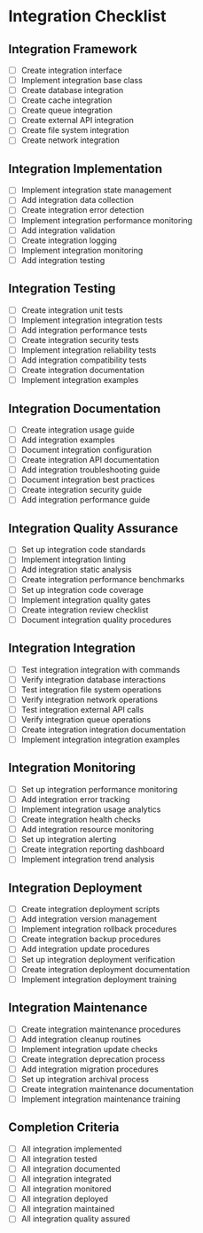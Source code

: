 # Integration Checklist

## Integration Framework
- [ ] Create integration interface
- [ ] Implement integration base class
- [ ] Create database integration
- [ ] Create cache integration
- [ ] Create queue integration
- [ ] Create external API integration
- [ ] Create file system integration
- [ ] Create network integration

## Integration Implementation
- [ ] Implement integration state management
- [ ] Add integration data collection
- [ ] Create integration error detection
- [ ] Implement integration performance monitoring
- [ ] Add integration validation
- [ ] Create integration logging
- [ ] Implement integration monitoring
- [ ] Add integration testing

## Integration Testing
- [ ] Create integration unit tests
- [ ] Implement integration integration tests
- [ ] Add integration performance tests
- [ ] Create integration security tests
- [ ] Implement integration reliability tests
- [ ] Add integration compatibility tests
- [ ] Create integration documentation
- [ ] Implement integration examples

## Integration Documentation
- [ ] Create integration usage guide
- [ ] Add integration examples
- [ ] Document integration configuration
- [ ] Create integration API documentation
- [ ] Add integration troubleshooting guide
- [ ] Document integration best practices
- [ ] Create integration security guide
- [ ] Add integration performance guide

## Integration Quality Assurance
- [ ] Set up integration code standards
- [ ] Implement integration linting
- [ ] Add integration static analysis
- [ ] Create integration performance benchmarks
- [ ] Set up integration code coverage
- [ ] Implement integration quality gates
- [ ] Create integration review checklist
- [ ] Document integration quality procedures

## Integration Integration
- [ ] Test integration integration with commands
- [ ] Verify integration database interactions
- [ ] Test integration file system operations
- [ ] Verify integration network operations
- [ ] Test integration external API calls
- [ ] Verify integration queue operations
- [ ] Create integration integration documentation
- [ ] Implement integration integration examples

## Integration Monitoring
- [ ] Set up integration performance monitoring
- [ ] Add integration error tracking
- [ ] Implement integration usage analytics
- [ ] Create integration health checks
- [ ] Add integration resource monitoring
- [ ] Set up integration alerting
- [ ] Create integration reporting dashboard
- [ ] Implement integration trend analysis

## Integration Deployment
- [ ] Create integration deployment scripts
- [ ] Add integration version management
- [ ] Implement integration rollback procedures
- [ ] Create integration backup procedures
- [ ] Add integration update procedures
- [ ] Set up integration deployment verification
- [ ] Create integration deployment documentation
- [ ] Implement integration deployment training

## Integration Maintenance
- [ ] Create integration maintenance procedures
- [ ] Add integration cleanup routines
- [ ] Implement integration update checks
- [ ] Create integration deprecation process
- [ ] Add integration migration procedures
- [ ] Set up integration archival process
- [ ] Create integration maintenance documentation
- [ ] Implement integration maintenance training

## Completion Criteria
- [ ] All integration implemented
- [ ] All integration tested
- [ ] All integration documented
- [ ] All integration integrated
- [ ] All integration monitored
- [ ] All integration deployed
- [ ] All integration maintained
- [ ] All integration quality assured 